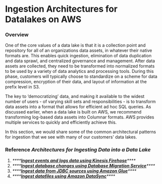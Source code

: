 # Ingestion Architectures for Datalakes on AWS

### Overview

One of the core values of a data lake is that it is a collection point and repository for all of an organizations data assets, in whatever their native formats are. This enables quick ingestion, elimination of data duplication and data sprawl, and centralized governance and management. After data assets are collected, they need to be transformed into normalized formats to be used by a variety of data analytics and processing tools. During this phase, customers will typically choose to standardize on a scheme for data compression, encryption of their data, and layout of information at the prefix level in S3.

The key to ‘democratizing’ data, and making it available to the widest number of users - of varying skill sets and responsibilities - is to transform data assets into a format that allows for efficient ad hoc SQL queries. As discussed earlier, when a data lake is built on AWS, we recommend transforming log-based data assets into Columnar formats. AWS provides multiple services to quickly and efficiently achieve this.

 In this section, we would share some of the common architectural patterns for ingestion that we see with  many of our customers' data lakes.

### Reference _Architectures for Ingesting Data into a Data Lake_

1. _\*\*\*\*_[_**Ingest events and logs data using Kinesis Firehose**_](kinesis-firehose-and-kpl.md)_\*\*\*\*_
2. _\*\*\*\*_[_**Ingest database changes using Database Migration Service**_](dms-and-lambda.md)_\*\*\*\*_
3. _\*\*\*\*_[_**Ingest data from JDBC sources using Amazon Glue**_](aws-glue.md)_\*\*\*\*_
4. _\*\*\*\*_[_**Ingest datafiles using Amazon DataSync**_](aws-datasync-on-prem-nfs.md)_\*\*\*\*_

